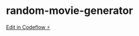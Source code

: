 # random-movie-generator

[Edit in Codeflow ⚡️](https://stackblitz.com/~/github.com/gonzalote99/random-movie-generator)